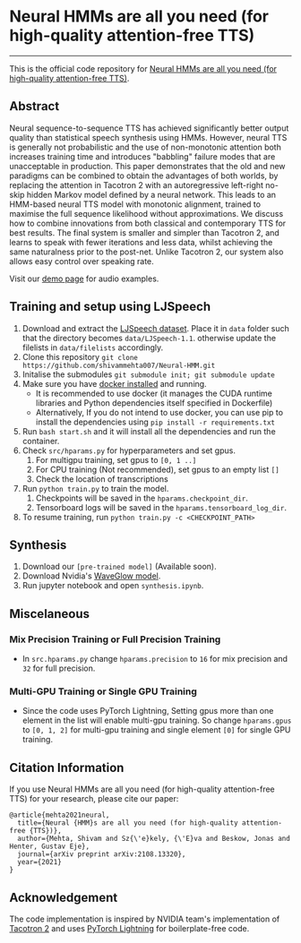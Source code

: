 # Neural HMMs are all you need (for high-quality attention-free TTS)
---

[paper_link]: https://arxiv.org/abs/2108.13320
[demo_page]: https://shivammehta007.github.io/Neural-HMM/
[ljspeech_link]: https://keithito.com/LJ-Speech-Dataset/
[github_link]: https://github.com/shivammehta007/Neural-HMM.git
[docker_install_link]: https://docs.docker.com/get-docker/
[tacotron2_link]: https://github.com/NVIDIA/tacotron2
[pretrained_model_link]: https://www.test.com
[nvidia_waveglow_link]: https://drive.google.com/file/d/1rpK8CzAAirq9sWZhe9nlfvxMF1dRgFbF/view
[pytorch_lightning_link]: https://github.com/PyTorchLightning/pytorch-lightning

This is the official code repository for [Neural HMMs are all you need (for high-quality attention-free TTS)][paper_link].

## Abstract
 Neural sequence-to-sequence TTS has achieved significantly better output quality than statistical speech synthesis using HMMs. However, neural TTS is generally not probabilistic and the use of non-monotonic attention both increases training time and introduces "babbling" failure modes that are unacceptable in production. This paper demonstrates that the old and new paradigms can be combined to obtain the advantages of both worlds, by replacing the attention in Tacotron 2 with an autoregressive left-right no-skip hidden Markov model defined by a neural network. This leads to an HMM-based neural TTS model with monotonic alignment, trained to maximise the full sequence likelihood without approximations. We discuss how to combine innovations from both classical and contemporary TTS for best results. The final system is smaller and simpler than Tacotron 2, and learns to speak with fewer iterations and less data, whilst achieving the same naturalness prior to the post-net. Unlike Tacotron 2, our system also allows easy control over speaking rate. 
 
 Visit our [demo page][demo_page] for audio examples.


## Training and setup using LJSpeech
1. Download and extract the [LJSpeech dataset][ljspeech_link]. Place it in `data` folder such that the directory becomes `data/LJSpeech-1.1`. otherwise update the filelists in `data/filelists` accordingly.
2. Clone this repository ```git clone https://github.com/shivammehta007/Neural-HMM.git``` 
3. Initalise the submodules ```git submodule init; git submodule update```
4. Make sure you have [docker installed][docker_install_link] and running.
    * It is recommended to use docker (it manages the CUDA runtime libraries and Python dependencies itself specified in Dockerfile)
    * Alternatively, If you do not intend to use docker, you can use pip to install the dependencies using ```pip install -r requirements.txt``` 
5. Run ``bash start.sh`` and it will install all the dependencies and run the container.
6. Check `src/hparams.py` for hyperparameters and set gpus.
    1. For multigpu training, set gpus to ```[0, 1 ..]```
    2. For CPU training (Not recommended), set gpus to an empty list ```[]```
    3. Check the location of transcriptions 
7. Run ```python train.py``` to train the model.
    1. Checkpoints will be saved in the `hparams.checkpoint_dir`.
    2. Tensorboard logs will be saved in the `hparams.tensorboard_log_dir`.
8. To resume training, run ```python train.py -c <CHECKPOINT_PATH>```

## Synthesis
1. Download our `[pre-trained model]` (Available soon).
2. Download Nvidia's [WaveGlow model][nvidia_waveglow_link].
3. Run jupyter notebook and open ```synthesis.ipynb```.


## Miscelaneous
### Mix Precision Training or Full Precision Training
- In ```src.hparams.py``` change ```hparams.precision``` to ```16``` for mix precision and ```32``` for full precision.
### Multi-GPU Training or Single GPU Training
- Since the code uses PyTorch Lightning, Setting gpus more than one element in the list will enable multi-gpu training. So change ```hparams.gpus``` to ```[0, 1, 2]``` for multi-gpu training and single element ```[0]``` for single GPU training.


## Citation Information
If you use Neural HMMs are all you need (for high-quality attention-free TTS) for your research, please cite our paper:
```
@article{mehta2021neural,
  title={Neural {HMM}s are all you need (for high-quality attention-free {TTS})},
  author={Mehta, Shivam and Sz{\'e}kely, {\'E}va and Beskow, Jonas and Henter, Gustav Eje},
  journal={arXiv preprint arXiv:2108.13320},
  year={2021}
}
```

## Acknowledgement
The code implementation is inspired by NVIDIA team's implementation of [Tacotron 2][tacotron2_link] and uses [PyTorch Lightning][pytorch_lightning_link] for boilerplate-free code.
